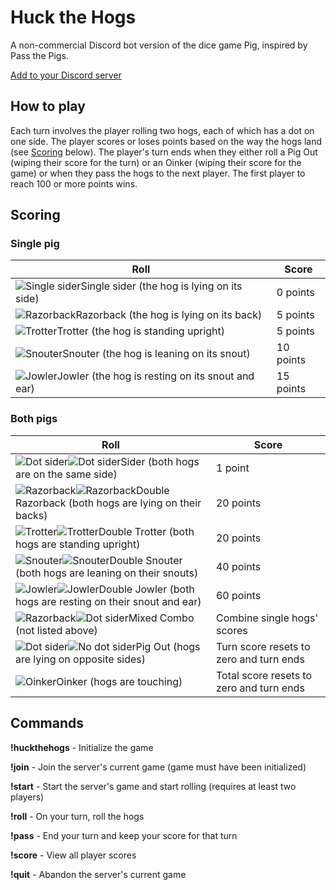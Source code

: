 # Huck the Hogs
A non-commercial Discord bot version of the dice game Pig, inspired by Pass the Pigs.

[Add to your Discord server](https://discord.com/api/oauth2/authorize?client_id=776352589088292874&permissions=0&scope=bot)

## How to play

Each turn involves the player rolling two hogs, each of which has a dot on one side. 
The player scores or loses points based on the way the hogs land (see [Scoring](https://github.com/s10-n/huck-the-hogs/new/main?readme=1#scoring) below).
The player's turn ends when they either roll a Pig Out (wiping their score for the turn) or an Oinker (wiping their score for the game) or when they pass the hogs to the next player.
The first player to reach 100 or more points wins.

## Scoring

### Single pig
Roll | Score
-----|------
![Single sider](https://raw.githubusercontent.com/s10-n/huck-the-hogs/main/images/Sider%20(dot).png)Single sider (the hog is lying on its side)|0 points
![Razorback](https://raw.githubusercontent.com/s10-n/huck-the-hogs/main/images/Razorback.png)Razorback (the hog is lying on its back)|5 points
![Trotter](https://raw.githubusercontent.com/s10-n/huck-the-hogs/main/images/Trotter.png)Trotter (the hog is standing upright)|5 points
![Snouter](https://raw.githubusercontent.com/s10-n/huck-the-hogs/main/images/Snouter.png)Snouter (the hog is leaning on its snout)|10 points
![Jowler](https://raw.githubusercontent.com/s10-n/huck-the-hogs/main/images/Jowler.png)Jowler (the hog is resting on its snout and ear)|15 points

### Both pigs

Roll | Score
-----|------
![Dot sider](https://raw.githubusercontent.com/s10-n/huck-the-hogs/main/images/Sider%20(dot).png)![Dot sider](https://raw.githubusercontent.com/s10-n/huck-the-hogs/main/images/Sider%20(dot).png)Sider (both hogs are on the same side)|1 point
![Razorback](https://raw.githubusercontent.com/s10-n/huck-the-hogs/main/images/Razorback.png)![Razorback](https://raw.githubusercontent.com/s10-n/huck-the-hogs/main/images/Razorback.png)Double Razorback (both hogs are lying on their backs)|20 points
![Trotter](https://raw.githubusercontent.com/s10-n/huck-the-hogs/main/images/Trotter.png)![Trotter](https://raw.githubusercontent.com/s10-n/huck-the-hogs/main/images/Trotter.png)Double Trotter (both hogs are standing upright)|20 points
![Snouter](https://raw.githubusercontent.com/s10-n/huck-the-hogs/main/images/Snouter.png)![Snouter](https://raw.githubusercontent.com/s10-n/huck-the-hogs/main/images/Snouter.png)Double Snouter (both hogs are leaning on their snouts)|40 points
![Jowler](https://raw.githubusercontent.com/s10-n/huck-the-hogs/main/images/Jowler.png)![Jowler](https://raw.githubusercontent.com/s10-n/huck-the-hogs/main/images/Jowler.png)Double Jowler (both hogs are resting on their snout and ear)|60 points
![Razorback](https://raw.githubusercontent.com/s10-n/huck-the-hogs/main/images/Razorback.png)![Dot sider](https://raw.githubusercontent.com/s10-n/huck-the-hogs/main/images/Sider%20(dot).png)Mixed Combo (not listed above)|Combine single hogs' scores
![Dot sider](https://raw.githubusercontent.com/s10-n/huck-the-hogs/main/images/Sider%20(dot).png)![No dot sider](https://raw.githubusercontent.com/s10-n/huck-the-hogs/main/images/Sider%20(no%20dot).png)Pig Out (hogs are lying on opposite sides)|Turn score resets to zero and turn ends
![Oinker](https://raw.githubusercontent.com/s10-n/huck-the-hogs/main/images/Oinker.png)Oinker (hogs are touching)|Total score resets to zero and turn ends

## Commands

**!huckthehogs** - Initialize the game

**!join** - Join the server's current game (game must have been initialized)

**!start** - Start the server's game and start rolling (requires at least two players)

**!roll** - On your turn, roll the hogs

**!pass** - End your turn and keep your score for that turn

**!score** - View all player scores

**!quit** - Abandon the server's current game

